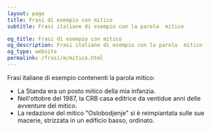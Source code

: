 ```yaml
---
layout: page
title: Frasi di esempio con mitico 
subtitle: Frasi italiane di esempio con la parola  mitico

og_title: Frasi di esempio con mitico 
og_description: Frasi italiane di esempio con la parola  mitico
og_type: website
permalink: /frasi/m/mitico.html
---
```


Frasi italiane di esempio contenenti la parola mitico:


- La Standa era un posto mitico della mia infanzia.
- Nell'ottobre del 1987, la CRB casa editrice da ventidue anni delle avventure del mitico.
- La redazione del mitico "Oslobodjenje" si è reimpiantata sulle sue macerie, strizzata in un edificio basso, ordinato.
